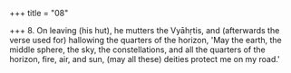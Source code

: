 +++
title = "08"

+++
8. On leaving (his hut), he mutters the Vyāhṛtis, and (afterwards the verse used for) hallowing the quarters of the horizon, 'May the earth, the middle sphere, the sky, the constellations, and all the quarters of the horizon, fire, air, and sun, (may all these) deities protect me on my road.'
